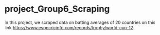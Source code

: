 # project_Group6_Scraping
In this project, we scraped data on batting averages of 20 countries on this link https://www.espncricinfo.com/records/trophy/world-cup-12.

